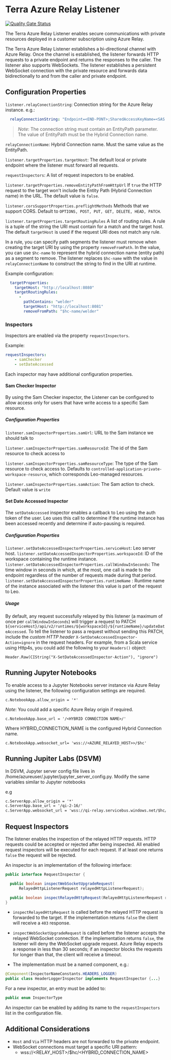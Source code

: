 # Terra Azure Relay Listener

[![Quality Gate Status](https://sonarcloud.io/api/project_badges/measure?project=DataBiosphere_terra-azure-relay-listeners&metric=alert_status)](https://sonarcloud.io/summary/new_code?id=DataBiosphere_terra-azure-relay-listeners)

The Terra Azure Relay Listener enables secure communications with private resources deployed in a customer subscription using Azure Relay.

The Terra Azure Relay Listener establishes a bi-directional channel with Azure Relay. Once the channel is established, the listener forwards HTTP requests to a private endpoint and returns the responses to the caller. The listener also supports WebSockets. The listener establishes a persistent WebSocket connection with the private resource and forwards data bidirectionally to and from the caller and private endpoint.

## Configuration Properties

`listener.relayConectionString`: Connection string for the Azure Relay instance.  e.g.:

```yaml
  relayConnectionString: "Endpoint=<END-PONT>;SharedAccessKeyName=<SAS TOKEN>;EntityPath=<HYBRID CONNECTION>`

```

>*Note*: The connection string must contain an EntityPath parameter.
> The value of EntityPath must be the Hybrid Connection name.

`relayConnectionName`: Hybrid Connection name. Must the same value as the EntityPath.

`listener.targetProperties.targetHost`: The default local or private endpoint where the listener must forward all requests.

`requestInspectors`: A list of request inspectors to be enabled.

`listener.targetProperties.removeEntityPathFromHttpUrl` If `true` the HTTP request to the target won't include the Entity Path (Hybrid Connection name) in the URL. The default value is `false`.

`listener.corsSupportProperties.preflightMethods` Methods that we support CORS. Default to `OPTIONS, POST, PUT, GET, DELETE, HEAD, PATCH`.

`listener.targetProperties.targetRoutingRules` A list of routing rules. A rule is a tuple of the string the URI must contain for a match and the target host.
The default `targetHost` is used if the request URI does not match any rule.

In a rule, you can specify path segments the listener must remove when creating the target URI
by using the property `removeFromPath`. In the value, you can use `$hc-name` to represent the hybrid connection name (entity path) as a segment to remove. The listener replaces `$hc-name` with the value in `relayConnectionName` to construct the string to find in the URI at runtime.

Example configuration:

```yaml
  targetProperties:
    targetHost: "http://localhost:8080"
    targetRoutingRules:
      -
        pathContains: "welder"
        targetHost: "http://localhost:8081"
        removeFromPath: "$hc-name/welder"
```
### Inspectors

Inspectors are enabled via the property `requestInspectors`.

Example:
```yaml
requestInspectors:
    - samChecker
    - setDateAccessed
```

Each inspector may have additional configuration properties.

#### Sam Checker Inspector
By using the Sam Checker inspector, the Listener can be configured to allow access only for users
that have write access to a specific Sam resource.

##### Configuration Properties

`listener.samInspectorProperties.samUrl`: URL to the Sam instance we should talk to

`listener.samInspectorProperties.samResourceId`: The id of the Sam resource to check access to

`listener.samInspectorProperties.samResourceType`: The type of the Sam resource to check access to.
Defaults to `controlled-application-private-workspace-resource`, which corresponds Leo-managed resources.

`listener.samInspectorProperties.samAction`: The Sam action to check. Default value is `write`

#### Set Date Accessed Inspector

The `setDateAccessed` inspector enables a callback to Leo using the auth token of the user.
Leo uses this call to determine if the runtime instance has been accessed recently and determine if auto-pausing is required.


##### Configuration Properties
`listener.setDateAccessedInspectorProperties.serviceHost`: Leo server host.
`listener.setDateAccessedInspectorProperties.workspaceId`: ID of the workspace containing the runtime instance.
`listener.setDateAccessedInspectorProperties.callWindowInSeconds`: The time window in seconds in which, at the most, one call is made to the endpoint regardless of the number of requests made during that period.
`listener.setDateAccessedInspectorProperties.runtimeName` : Runtime name of the instance associated with the listener this value is part of the request to Leo.

##### Usage
By default, any request successfully relayed by this listener (a maximum of once per `callWindowInSeconds`) will trigger a request to PATCH `${serviceHost}/api/v2/runtimes/${workspaceId}/${runtimeName}/updateDateAccessed`. To tell the listener to pass a request without sending this PATCH, include the *custom HTTP header* `X-SetDateAccessedInspector-Action=ignore` in the request headers. For example, from a Scala service using Http4s, you could add the following to your `Headers()` object:

```
Header.Raw(CIString("X-SetDateAccessedInspector-Action"), "ignore")
```

## Running Jupyter Notebooks

To enable access to a Jupyter Notebooks server instance via Azure Relay using the listener,
the following configuration settings are required.

`c.NotebookApp.allow_origin = '*'`

*Note*: You could add a specific Azure Relay origin if required.

`c.NotebookApp.base_url = '/<HYBRID CONNECTION NAME>/'`

Where HYBRID_CONNECTION_NAME is the configured Hybrid Connection name.

`c.NotebookApp.websocket_url= 'wss://<AZURE_RELAYED_HOST>>/$hc'`

## Running Jupiter Labs (DSVM)

In DSVM, Jupyter server config file lives in /home/azureuser/.jupyter/jupyter_server_config.py. Modify the same variables similar to Jupyter notebooks

e.g
```markdown
c.ServerApp.allow_origin = '*'
c.ServerApp.base_url = '/qi-2-16/'
c.ServerApp.websocket_url = 'wss://qi-relay.servicebus.windows.net/$hc/qi-2-16'
```
## Request Inspectors

The listener enables the inspection of the relayed HTTP requests.
HTTP requests could be accepted or rejected after being inspected.
All enabled request inspectors will be executed for each request.
If at least one returns `false` the request will be rejected.

An inspector is an implementation of the following interface:
```java
public interface RequestInspector {

  public boolean inspectWebSocketUpgradeRequest(
      RelayedHttpListenerRequest relayedHttpListenerRequest);

  public boolean inspectRelayedHttpRequest(RelayedHttpListenerRequest relayedHttpListenerRequest);
}
```

- `inspectRelayedHttpRequest` is called before the relayed HTTP request is forwarded to the target.
  If the implementation returns `false` the client will receive a `403` response.


- `inspectWebSocketUpgradeRequest` is called before the listener accepts the relayed WebSocket connection.
  If the implementation returns `false`, the listener will deny the WebSocket upgrade request.
  Azure Relay expects a response in less than 30 seconds; if an inspector blocks the requests for longer than that, the client will receive a timeout.

 - The implementation must be a named component, e.g.:

```java
@Component(InspectorNameConstants.HEADERS_LOGGER)
public class HeaderLoggerInspector implements RequestInspector {...}
```

For a new inspector, an entry must be added to:

```java
public enum InspectorType
```

An inspector can be enabled by adding its name to the `requestInspectors` list in the configuration file.

## Additional Considerations

- `Host` and `Via` HTTP headers are not forwarded to the private endpoint.
- WebSocket connections must target a specific URI pattern:
  - wss://<RELAY_HOST>/$hc/<HYBRID_CONNECTION_NAME>
